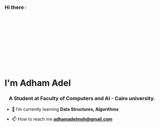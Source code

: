 ### Hi there <a href="https://www.gautamkrishnar.com/"><img src="https://media.giphy.com/media/hvRJCLFzcasrR4ia7z/giphy.gif" width="5%"></a> <h1>I'm Adham Adel </h1>

<h3 align="center">A Student at Faculty of Computers and AI - Cairo university.</h3>

- 🌱 I’m currently learning **Data Structures, Algorithms**

- 📫 How to reach me **adhamadelmoh@gmail.com**


